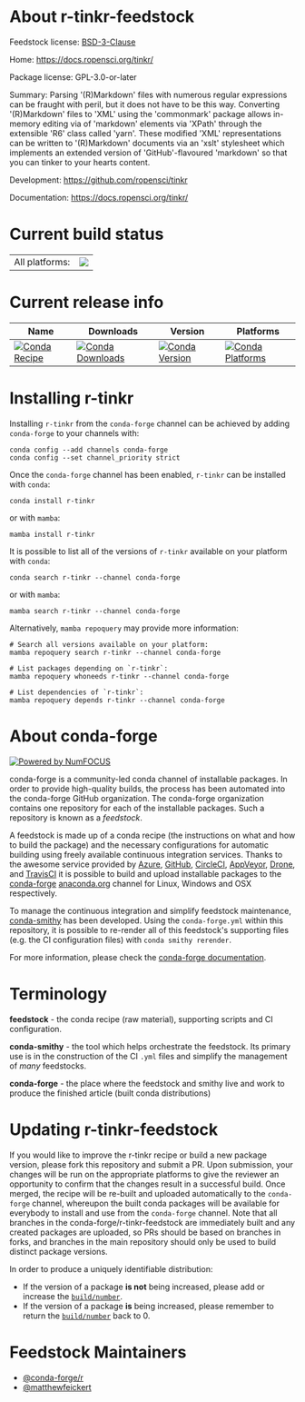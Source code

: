 About r-tinkr-feedstock
=======================

Feedstock license: [BSD-3-Clause](https://github.com/conda-forge/r-tinkr-feedstock/blob/main/LICENSE.txt)

Home: https://docs.ropensci.org/tinkr/

Package license: GPL-3.0-or-later

Summary: Parsing '(R)Markdown' files with numerous regular expressions can be fraught with peril, but it does not have to be this way. Converting '(R)Markdown' files to 'XML' using the 'commonmark' package allows in-memory editing via of 'markdown' elements via 'XPath' through the extensible 'R6' class called 'yarn'. These modified 'XML' representations can be written to '(R)Markdown' documents via an 'xslt' stylesheet which implements an extended version of 'GitHub'-flavoured 'markdown' so that you can tinker to your hearts content.

Development: https://github.com/ropensci/tinkr

Documentation: https://docs.ropensci.org/tinkr/

Current build status
====================


<table><tr><td>All platforms:</td>
    <td>
      <a href="https://dev.azure.com/conda-forge/feedstock-builds/_build/latest?definitionId=25507&branchName=main">
        <img src="https://dev.azure.com/conda-forge/feedstock-builds/_apis/build/status/r-tinkr-feedstock?branchName=main">
      </a>
    </td>
  </tr>
</table>

Current release info
====================

| Name | Downloads | Version | Platforms |
| --- | --- | --- | --- |
| [![Conda Recipe](https://img.shields.io/badge/recipe-r--tinkr-green.svg)](https://anaconda.org/conda-forge/r-tinkr) | [![Conda Downloads](https://img.shields.io/conda/dn/conda-forge/r-tinkr.svg)](https://anaconda.org/conda-forge/r-tinkr) | [![Conda Version](https://img.shields.io/conda/vn/conda-forge/r-tinkr.svg)](https://anaconda.org/conda-forge/r-tinkr) | [![Conda Platforms](https://img.shields.io/conda/pn/conda-forge/r-tinkr.svg)](https://anaconda.org/conda-forge/r-tinkr) |

Installing r-tinkr
==================

Installing `r-tinkr` from the `conda-forge` channel can be achieved by adding `conda-forge` to your channels with:

```
conda config --add channels conda-forge
conda config --set channel_priority strict
```

Once the `conda-forge` channel has been enabled, `r-tinkr` can be installed with `conda`:

```
conda install r-tinkr
```

or with `mamba`:

```
mamba install r-tinkr
```

It is possible to list all of the versions of `r-tinkr` available on your platform with `conda`:

```
conda search r-tinkr --channel conda-forge
```

or with `mamba`:

```
mamba search r-tinkr --channel conda-forge
```

Alternatively, `mamba repoquery` may provide more information:

```
# Search all versions available on your platform:
mamba repoquery search r-tinkr --channel conda-forge

# List packages depending on `r-tinkr`:
mamba repoquery whoneeds r-tinkr --channel conda-forge

# List dependencies of `r-tinkr`:
mamba repoquery depends r-tinkr --channel conda-forge
```


About conda-forge
=================

[![Powered by
NumFOCUS](https://img.shields.io/badge/powered%20by-NumFOCUS-orange.svg?style=flat&colorA=E1523D&colorB=007D8A)](https://numfocus.org)

conda-forge is a community-led conda channel of installable packages.
In order to provide high-quality builds, the process has been automated into the
conda-forge GitHub organization. The conda-forge organization contains one repository
for each of the installable packages. Such a repository is known as a *feedstock*.

A feedstock is made up of a conda recipe (the instructions on what and how to build
the package) and the necessary configurations for automatic building using freely
available continuous integration services. Thanks to the awesome service provided by
[Azure](https://azure.microsoft.com/en-us/services/devops/), [GitHub](https://github.com/),
[CircleCI](https://circleci.com/), [AppVeyor](https://www.appveyor.com/),
[Drone](https://cloud.drone.io/welcome), and [TravisCI](https://travis-ci.com/)
it is possible to build and upload installable packages to the
[conda-forge](https://anaconda.org/conda-forge) [anaconda.org](https://anaconda.org/)
channel for Linux, Windows and OSX respectively.

To manage the continuous integration and simplify feedstock maintenance,
[conda-smithy](https://github.com/conda-forge/conda-smithy) has been developed.
Using the ``conda-forge.yml`` within this repository, it is possible to re-render all of
this feedstock's supporting files (e.g. the CI configuration files) with ``conda smithy rerender``.

For more information, please check the [conda-forge documentation](https://conda-forge.org/docs/).

Terminology
===========

**feedstock** - the conda recipe (raw material), supporting scripts and CI configuration.

**conda-smithy** - the tool which helps orchestrate the feedstock.
                   Its primary use is in the construction of the CI ``.yml`` files
                   and simplify the management of *many* feedstocks.

**conda-forge** - the place where the feedstock and smithy live and work to
                  produce the finished article (built conda distributions)


Updating r-tinkr-feedstock
==========================

If you would like to improve the r-tinkr recipe or build a new
package version, please fork this repository and submit a PR. Upon submission,
your changes will be run on the appropriate platforms to give the reviewer an
opportunity to confirm that the changes result in a successful build. Once
merged, the recipe will be re-built and uploaded automatically to the
`conda-forge` channel, whereupon the built conda packages will be available for
everybody to install and use from the `conda-forge` channel.
Note that all branches in the conda-forge/r-tinkr-feedstock are
immediately built and any created packages are uploaded, so PRs should be based
on branches in forks, and branches in the main repository should only be used to
build distinct package versions.

In order to produce a uniquely identifiable distribution:
 * If the version of a package **is not** being increased, please add or increase
   the [``build/number``](https://docs.conda.io/projects/conda-build/en/latest/resources/define-metadata.html#build-number-and-string).
 * If the version of a package **is** being increased, please remember to return
   the [``build/number``](https://docs.conda.io/projects/conda-build/en/latest/resources/define-metadata.html#build-number-and-string)
   back to 0.

Feedstock Maintainers
=====================

* [@conda-forge/r](https://github.com/orgs/conda-forge/teams/r/)
* [@matthewfeickert](https://github.com/matthewfeickert/)

